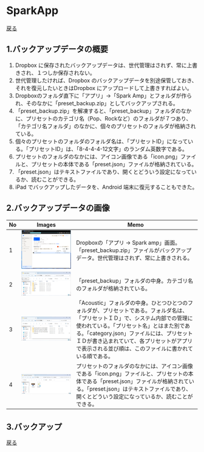 # SparkApp
[戻る](./README.md)
## 1.バックアップデータの概要
1. Dropbox に保存されたバックアップデータは、世代管理はされず、常に上書きされ、１つしか保存されない。
2. 世代管理したければ、Dropbox のバックアップデータを別途保管しておき、それを復元したいときはDropbox にアップロードして上書きすればよい。
3. Dropboxのフォルダ直下に「アプリ」->「Spark Amp」とフォルダが作られ、そのなかに「preset_backup.zip」としてバックアップされる。
4. 「preset_backup.zip」を解凍すると、「preset_backup」フォルダのなかに、プリセットのカテゴリ名（Pop、Rockなど）のフォルダが７つあり、「カテゴリ名フォルダ」のなかに、個々のプリセットのフォルダが格納されている。
5. 個々のプリセットのフォルダのフォルダ名は、「プリセットID」になっている。「プリセットID」は、「8-4-4-4-12文字」のランダム英数字である。
6. プリセットのフォルダのなかには、アイコン画像である「icon.png」ファイルと、プリセットの本体である「preset.json」ファイルが格納されている。
7. 「preset.json」はテキストファイルであり、開くとどういう設定になっているか、読むことができる。
8. iPad でバックアップしたデータを、Android 端末に復元することもできた。

## 2.バックアップデータの画像
| No | Images | Memo|
|---|---|---|
| 1  | ![alt text](images/Backup/01.png) | Dropboxの「アプリ -> Spark amp」画面。「preset_backup.zip」ファイルがバックアップデータ。世代管理はされず、常に上書きされる。 |
| 2  | ![alt text](images/Backup/02.png) | 「preset_backup」フォルダの中身。カテゴリ名のフォルダが格納されている。 |
| 3  | ![alt text](images/Backup/03.png) | 「Acoustic」フォルダの中身。ひとつひとつのフォルダが、プリセットである。フォルダ名は、「プリセットＩＤ」で、システム内部での管理に使われている。「プリセット名」とはまた別である。「category.json」ファイルには、プリセットＩＤが書き込まれていて、各プリセットがアプリで表示される並び順は、このファイルに書かれている順である。 |
| 4  | ![alt text](images/Backup/04.png) | プリセットのフォルダのなかには、アイコン画像である「icon.png」ファイルと、プリセットの本体である「preset.json」ファイルが格納されている。「preset.json」はテキストファイルであり、開くとどういう設定になっているか、読むことができる。|
  
## 3.バックアップ

[戻る](./README.md)